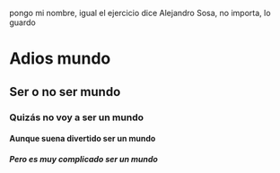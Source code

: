 pongo mi nombre, igual el ejercicio dice Alejandro Sosa, no importa, lo guardo
# Adios mundo
## Ser o no ser mundo
### Quizás no voy a ser un mundo
#### Aunque suena divertido ser un mundo
##### Pero es muy complicado ser un mundo
